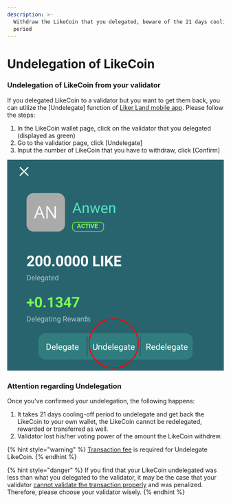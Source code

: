 ```yaml
---
description: >-
  Withdraw the LikeCoin that you delegated, beware of the 21 days cooling-off
  period
---
```


# Undelegation of LikeCoin

### **Undelegation of LikeCoin from your validator**

If you delegated LikeCoin to a validator but you want to get them back, you can utilize the \[Undelegate] function of [Liker Land mobile app](https://liker.land/getapp). Please follow the steps:

1.
   In the LikeCoin wallet page, click on the validator that you delegated (displayed as green)
2. Go to the validatior page, click \[Undelegate]
3. Input the number of LikeCoin that you have to withdraw, click \[Confirm]

![](../../.gitbook/assets/undelegation-en.png)

### **Attention regarding Undelegation**

Once you've confirmed your undelegation, the following happens:

1. It takes 21 days cooling-off period to undelegate and get back the LikeCoin to your own wallet, the LikeCoin cannot be redelegated, rewarded or transferred as well.
2. Validator lost his/her voting power of the amount the LikeCoin withdrew.

{% hint style="warning" %}
[Transaction fee](../wallet/transaction-fee.md) is required for ‌Undelegate LikeCoin.
{% endhint %}

{% hint style="danger" %}
If you find that your LikeCoin undelegated was less than what you delegated to the validator, it may be the case that your validator [cannot validate the transaction properly](../../user-guide/background.md#9e68) and was penalized. Therefore, please choose your validator wisely.
{% endhint %}
